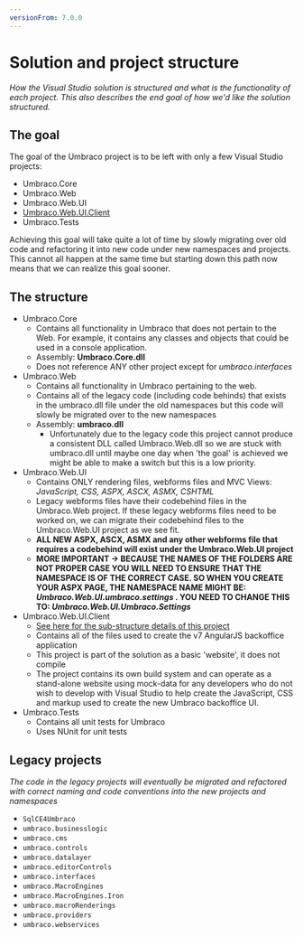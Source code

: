 ```yaml
---
versionFrom: 7.0.0
---
```


# Solution and project structure

_How the Visual Studio solution is structured and what is the functionality of each project. This also describes the end goal of how we'd like the solution structured._

## The goal
The goal of the Umbraco project is to be left with only a few Visual Studio projects:

* Umbraco.Core
* Umbraco.Web
* Umbraco.Web.UI
* [Umbraco.Web.UI.Client](umbraco-web.ui-client.md)
* Umbraco.Tests

Achieving this goal will take quite a lot of time by slowly migrating over old code and refactoring it into new code under new namespaces and projects. This cannot all happen at the same time but starting down this path now means that we can realize this goal sooner.

## The structure

* Umbraco.Core
    * Contains all functionality in Umbraco that does not pertain to the Web. For example, it contains any classes and objects that could be used in a console application.
    * Assembly: **Umbraco.Core.dll**
    * Does not reference ANY other project except for *umbraco.interfaces*
* Umbraco.Web
    * Contains all functionality in Umbraco pertaining to the web.
    * Contains all of the legacy code (including code behinds) that exists in the umbraco.dll file under the old namespaces but this code will slowly be migrated over to the new namespaces
    * Assembly:  **umbraco.dll**
        * Unfortunately due to the legacy code this project cannot produce a consistent DLL called Umbraco.Web.dll so we are stuck with umbraco.dll until maybe one day when 'the goal' is achieved we might be able to make a switch but this is a low priority.
* Umbraco.Web.UI
    * Contains ONLY rendering files, webforms files and MVC Views: *JavaScript, CSS, ASPX, ASCX, ASMX, CSHTML*
    * Legacy webforms files have their codebehind files in the Umbraco.Web project. If these legacy webforms files need to be worked on, we can migrate their codebehind files to the Umbraco.Web.UI project as we see fit.
    * **ALL NEW ASPX, ASCX, ASMX and any other webforms file that requires a codebehind will exist under the Umbraco.Web.UI project**
    * **MORE IMPORTANT -> BECAUSE THE NAMES OF THE FOLDERS ARE NOT PROPER CASE YOU WILL NEED TO ENSURE THAT THE NAMESPACE IS OF THE CORRECT CASE. SO WHEN YOU CREATE YOUR ASPX PAGE, THE NAMESPACE NAME MIGHT BE: *Umbraco.Web.UI.umbraco.settings* . YOU NEED TO CHANGE THIS TO: *Umbraco.Web.UI.Umbraco.Settings***
* Umbraco.Web.UI.Client
    * [See here for the sub-structure details of this project](umbraco-web.ui-client.md)
    * Contains all of the files used to create the v7 AngularJS backoffice application
    * This project is part of the solution as a basic 'website', it does not compile
    * The project contains its own build system and can operate as a stand-alone website using mock-data for any developers who do not wish to develop with Visual Studio to help create the JavaScript, CSS and markup used to create the new Umbraco backoffice UI.
* Umbraco.Tests
    * Contains all unit tests for Umbraco
    * Uses NUnit for unit tests

## Legacy projects

_The code in the legacy projects will eventually be migrated and refactored with correct naming and code conventions into the new projects and namespaces_

* `SqlCE4Umbraco`
* `umbraco.businesslogic`
* `umbraco.cms`
* `umbraco.controls`
* `umbraco.datalayer`
* `umbraco.editorControls`
* `umbraco.interfaces`
* `umbraco.MacroEngines`
* `umbraco.MacroEngines.Iron`
* `umbraco.macroRenderings`
* `umbraco.providers`
* `umbraco.webservices`
